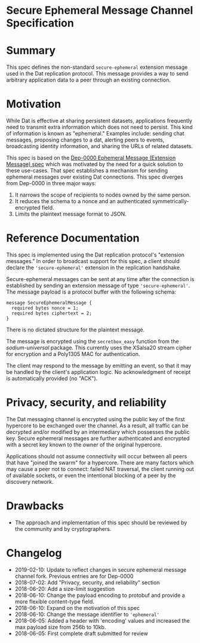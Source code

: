 # Secure Ephemeral Message Channel Specification

# Summary
[summary]: #summary

This spec defines the non-standard `secure-ephemeral` extension message used in the Dat replication protocol. This message provides a way to send arbitrary application data to a peer through an existing connection.


# Motivation
[motivation]: #motivation

While Dat is effective at sharing persistent datasets, applications frequently need to transmit extra information which does not need to persist. This kind of information is known as "ephemeral." Examples include: sending chat messages, proposing changes to a dat, alerting peers to events, broadcasting identity information, and sharing the URLs of related datasets.

This spec is based on the [Dep-0000 Ephemeral Message (Extension Message) spec](https://github.com/beakerbrowser/dat-ephemeral-ext-msg/blob/master/spec.md) which was motivated by the need for a quick solution to these use-cases. That spec establishes a mechanism for sending ephemeral messages over existing Dat connections. This spec diverges from Dep-0000 in three major ways:

1. It narrows the scope of recipients to nodes owned by the same person.
2. It reduces the schema to a nonce and an authenticated symmetrically-encrypted field.
3. Limits the plaintext message format to JSON.

# Reference Documentation
[reference-documentation]: #reference-documentation

This spec is implemented using the Dat replication protocol's "extension messages." In order to broadcast support for this spec, a client should declare the `'secure-ephemeral'` extension in the replication handshake.

Secure-ephemeral messages can be sent at any time after the connection is established by sending an extension message of type `'secure-ephemeral'`. The message payload is a protocol buffer with the following schema:

```
message SecureEphemeralMessage {
  required bytes nonce = 1;
  required bytes ciphertext = 2;
}
```

There is no dictated structure for the plaintext message.

The message is encrypted using the `secretbox_easy` function from the _sodium-universal_ package. This currently uses the XSalsa20 stream cipher for encryption and a Poly1305 MAC for authentication.

The client may respond to the message by emitting an event, so that it may be handled by the client's application logic. No acknowledgment of receipt is automatically provided (no "ACK").

# Privacy, security, and reliability
[privacy-security-and-reliability]: #privacy-security-and-reliability

The Dat messaging channel is encrypted using the public key of the first hypercore to be exchanged over the channel. As a result, all traffic can be decrypted and/or modified by an intermediary which possesses the public key. Secure ephemeral messages are further authenticated and encrypted with a secret key known to the owner of the original hypercore.

Applications should not assume connectivity will occur between all peers that have "joined the swarm" for a hypercore. There are many factors which may cause a peer not to connect: failed NAT traversal, the client running out of available sockets, or even the intentional blocking of a peer by the discovery network.


# Drawbacks
[drawbacks]: #drawbacks

- The approach and implementation of this spec should be reviewed by the community and by cryptographers.

# Changelog
[changelog]: #changelog

- 2019-02-10: Update to reflect changes in secure ephemeral message channel fork. Previous entries are for Dep-0000
- 2018-07-02: Add "Privacy, security, and reliability" section
- 2018-06-20: Add a size-limit suggestion
- 2018-06-10: Change the payload encoding to protobuf and provide a more flexible content-type field.
- 2018-06-10: Expand on the motivation of this spec
- 2018-06-10: Change the message identifier to `'ephemeral'`
- 2018-06-05: Added a header with 'encoding' values and increased the max payload size from 256b to 10kb.
- 2018-06-05: First complete draft submitted for review
